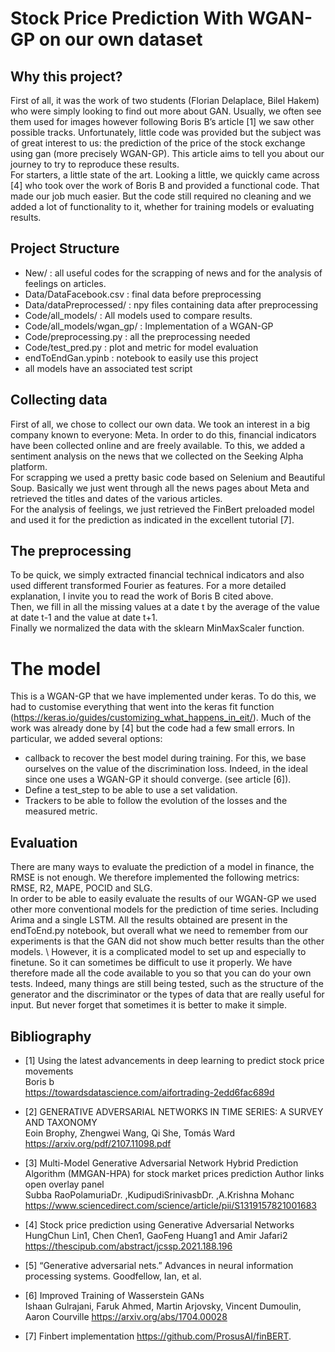 # Stock Price Prediction With WGAN-GP on our own dataset



## Why this project? 

First of all, it was the work of two students (Florian Delaplace, Bilel Hakem) who were simply looking to find out more about GAN. Usually, we often see them used for images however following Boris B’s article [1] we saw other possible tracks. Unfortunately, little code was provided but the subject was of great interest to us: the prediction of the price of the stock exchange using gan (more precisely WGAN-GP). This article aims to tell you about our journey to try to reproduce these results. \
For starters, a little state of the art. Looking a little, we quickly came across [4] who took over the work of Boris B and provided a functional code. That made our job much easier. But the code still required no cleaning and we added a lot of functionality to it, whether for training models or evaluating results.

## Project Structure

- New/ : all useful codes for the scrapping of news and for the analysis of feelings on articles.
- Data/DataFacebook.csv : final data before preprocessing
- Data/dataPreprocessed/ : npy files containing data after preprocessing
- Code/all_models/ : All models used to compare results.
- Code/all_models/wgan_gp/ : Implementation of a WGAN-GP
- Code/preprocessing.py : all the preprocessing needed
- Code/test_pred.py : plot and metric for model evaluation
- endToEndGan.ypinb : notebook to easily use this project
- all models have an associated test script

## Collecting data

First of all, we chose to collect our own data. We took an interest in a big company known to everyone: Meta. In order to do this, financial indicators have been collected online and are freely available. To this, we added a sentiment analysis on the news that we collected on the Seeking Alpha platform. \
For scrapping we used a pretty basic code based on Selenium and Beautiful Soup. Basically we just went through all the news pages about Meta and retrieved the titles and dates of the various articles. \
For the analysis of feelings, we just retrieved the FinBert preloaded model and used it for the prediction as indicated in the excellent tutorial [7].


## The preprocessing

To be quick, we simply extracted financial technical indicators and also used different transformed Fourier as features. For a more detailed explanation, I invite you to read the work of Boris B cited above. \
Then, we fill in all the missing values at a date t by the average of the value at date t-1 and the value at date t+1. \
Finally we normalized the data with the sklearn MinMaxScaler function.

# The model

This is a WGAN-GP that we have implemented under keras. To do this, we had to customise everything that went into the keras fit function (https://keras.io/guides/customizing_what_happens_in_eit/). Much of the work was already done by [4] but the code had a few small errors. In particular, we added several options:
- callback to recover the best model during training. For this, we base ourselves on the value of the discrimination loss. Indeed, in the ideal since one uses a WGAN-GP it should converge. (see article [6]).
- Define a test_step to be able to use a set validation.
- Trackers to be able to follow the evolution of the losses and the measured metric.

## Evaluation
There are many ways to evaluate the prediction of a model in finance, the RMSE is not enough. We therefore implemented the following metrics: RMSE, R2, MAPE, POCID and SLG. \
In order to be able to easily evaluate the results of our WGAN-GP we used other more conventional models for the prediction of time series. Including Arima and a single LSTM.
All the results obtained are present in the endToEnd.py notebook, but overall what we need to remember from our experiments is that the GAN did not show much better results than the other models. \ 
However, it is a complicated model to set up and especially to finetune. So it can sometimes be difficult to use it properly. We have therefore made all the code available to you so that you can do your own tests. Indeed, many things are still being tested, such as the structure of the generator and the discriminator or the types of data that are really useful for input. But never forget that sometimes it is better to make it simple.

## Bibliography
-	[1] Using the latest advancements in deep learning to predict stock price movements  
Boris b \
https://towardsdatascience.com/aifortrading-2edd6fac689d

-	 [2] GENERATIVE ADVERSARIAL NETWORKS IN TIME SERIES: A SURVEY AND TAXONOMY \
 Eoin Brophy, Zhengwei Wang, Qi She, Tomás Ward https://arxiv.org/pdf/2107.11098.pdf

-	[3] Multi-Model Generative Adversarial Network Hybrid Prediction Algorithm (MMGAN-HPA) for stock market prices prediction
Author links open overlay panel\
 Subba RaoPolamuriaDr. ,KudipudiSrinivasbDr. ,A.Krishna Mohanc https://www.sciencedirect.com/science/article/pii/S1319157821001683

-	[4] Stock price prediction using Generative Adversarial Networks \
HungChun Lin1, Chen Chen1, GaoFeng Huang1 and Amir Jafari2 https://thescipub.com/abstract/jcssp.2021.188.196

-	 [5] “Generative adversarial nets.” Advances in neural information processing systems.    Goodfellow, Ian, et al.


-	[6] Improved Training of Wasserstein GANs  
Ishaan Gulrajani, Faruk Ahmed, Martin Arjovsky, Vincent Dumoulin, Aaron Courville 
https://arxiv.org/abs/1704.00028 

-	[7] Finbert implementation
https://github.com/ProsusAI/finBERT.
